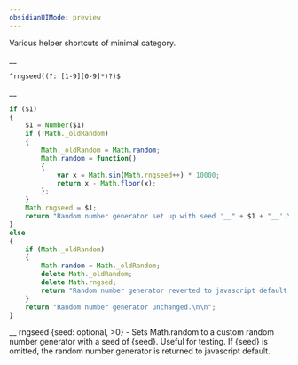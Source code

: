 ```yaml
---
obsidianUIMode: preview
---
```


Various helper shortcuts of minimal category.


__
```
^rngseed((?: [1-9][0-9]*)?)$
```
__
```js
if ($1)
{
	$1 = Number($1)
	if (!Math._oldRandom)
	{
		Math._oldRandom = Math.random;
		Math.random = function()
		{
			var x = Math.sin(Math.rngseed++) * 10000;
			return x - Math.floor(x);
		};
	}
	Math.rngseed = $1;
	return "Random number generator set up with seed '__" + $1 + "__'.\n\n";
}
else
{
	if (Math._oldRandom)
	{
		Math.random = Math._oldRandom;
		delete Math._oldRandom;
		delete Math.rngsed;
		return "Random number generator reverted to javascript default.\n\n";
	}
	return "Random number generator unchanged.\n\n";
}
```
__
rngseed {seed: optional, >0} - Sets Math.random to a custom random number generator with a seed of {seed}.  Useful for testing.  If {seed} is omitted, the random number generator is returned to javascript default.
